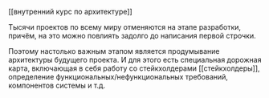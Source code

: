 [[внутренний курс по архитектуре]]

Тысячи проектов по всему миру отменяются на этапе разработки, причём, на это можно повлиять задолго до написания первой строчки.

Поэтому настолько важным этапом является продумывание архитектуры будущего проекта. И для этого есть специальная дорожная карта, включающая в себя работу со стейкхолдерами [[стейкхолдеры]], определение функциональных/нефункциональных требований, компонентов системы и т.д.